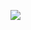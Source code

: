 ![](https://www.plantuml.com/plantuml/proxy?cache=no&src=https://raw.githubusercontent.com/oleksandrblazhko/ai-216-perepelitsya/laboratory-work-7/2-SoftwareDesign/2.7-PlantUML/UML-Deployment.puml)
